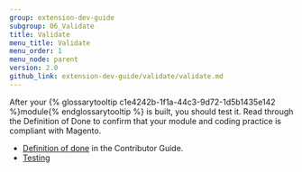 ```yaml
---
group: extension-dev-guide
subgroup: 06_Validate
title: Validate
menu_title: Validate
menu_order: 1
menu_node: parent
version: 2.0
github_link: extension-dev-guide/validate/validate.md
---
```


After your {% glossarytooltip c1e4242b-1f1a-44c3-9d72-1d5b1435e142 %}module{% endglossarytooltip %} is built, you should test it. Read through the Definition of Done to confirm that your module and coding practice is compliant with Magento.

* [Definition of done]({{page.baseurl}}/contributor-guide/contributing_dod.html) in the Contributor Guide.
* [Testing]({{page.baseurl}}/extension-dev-guide/validate/test-module.html)
